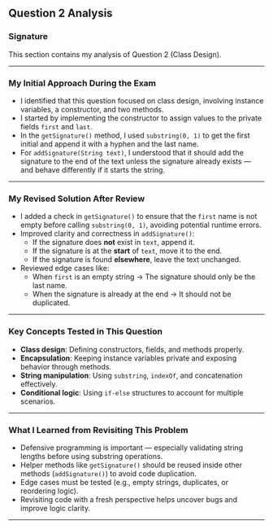 ## Question 2 Analysis  
### Signature

This section contains my analysis of Question 2 (Class Design).

---

### My Initial Approach During the Exam

- I identified that this question focused on class design, involving instance variables, a constructor, and two methods.
- I started by implementing the constructor to assign values to the private fields `first` and `last`.
- In the `getSignature()` method, I used `substring(0, 1)` to get the first initial and append it with a hyphen and the last name.
- For `addSignature(String text)`, I understood that it should add the signature to the end of the text unless the signature already exists — and behave differently if it starts the string.

---

### My Revised Solution After Review

- I added a check in `getSignature()` to ensure that the `first` name is not empty before calling `substring(0, 1)`, avoiding potential runtime errors.
- Improved clarity and correctness in `addSignature()`:
  - If the signature does **not** exist in `text`, append it.
  - If the signature is at the **start** of `text`, move it to the end.
  - If the signature is found **elsewhere**, leave the text unchanged.
- Reviewed edge cases like:
  - When `first` is an empty string → The signature should only be the last name.
  - When the signature is already at the end → It should not be duplicated.

---

### Key Concepts Tested in This Question

- **Class design**: Defining constructors, fields, and methods properly.
- **Encapsulation**: Keeping instance variables private and exposing behavior through methods.
- **String manipulation**: Using `substring`, `indexOf`, and concatenation effectively.
- **Conditional logic**: Using `if-else` structures to account for multiple scenarios.

---

### What I Learned from Revisiting This Problem

- Defensive programming is important — especially validating string lengths before using substring operations.
- Helper methods like `getSignature()` should be reused inside other methods (`addSignature()`) to avoid code duplication.
- Edge cases must be tested (e.g., empty strings, duplicates, or reordering logic).
- Revisiting code with a fresh perspective helps uncover bugs and improve logic clarity.

---
